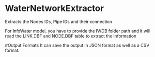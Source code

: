 # WaterNetworkExtractor
Extracts the Nodes IDs, Pipe IDs and their connection

For InfoWater model, you have to provide the IWDB folder path and it will read the LINK.DBF and NODE.DBF table to extract the information

#Output Formats
It can save the output in JSON format as well as a CSV format.
